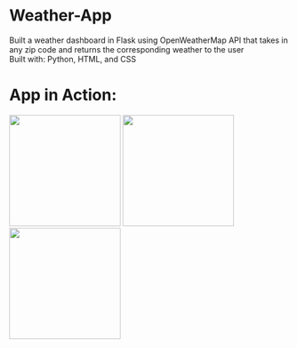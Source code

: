 # Weather-App
Built a weather dashboard in Flask using OpenWeatherMap API that takes in any zip code and returns the corresponding weather to the user <br>
Built with: Python, HTML, and CSS

# App in Action:

<img src="https://user-images.githubusercontent.com/55611197/109893371-8a59b300-7c59-11eb-8c98-265e4534a7b5.png" width="200">
<img src="https://user-images.githubusercontent.com/55611197/109893502-c55be680-7c59-11eb-8cc8-67c09acd17cc.png" width="200">
<img src="https://user-images.githubusercontent.com/55611197/109893558-d7d62000-7c59-11eb-8487-725f8da11d4b.png" width="200">


